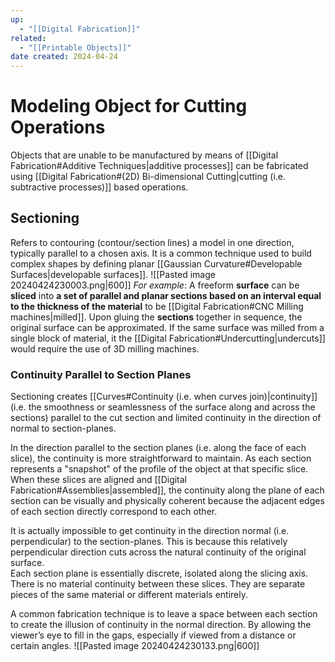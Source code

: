 ```yaml
---
up:
  - "[[Digital Fabrication]]"
related:
  - "[[Printable Objects]]"
date created: 2024-04-24
---
```

# Modeling Object for Cutting Operations
Objects that are unable to be manufactured by means of [[Digital Fabrication#Additive Techniques|additive processes]] can be fabricated using [[Digital Fabrication#(2D) Bi-dimensional Cutting|cutting (i.e. subtractive processes)]] based operations.
## Sectioning
Refers to contouring (contour/section lines) a model in one direction, typically parallel to a chosen axis.
It is a common technique used to build complex shapes by defining planar [[Gaussian Curvature#Developable Surfaces|developable surfaces]].
![[Pasted image 20240424230003.png|600]]
*For example*: A freeform **surface** can be **sliced** into **a set of parallel and planar sections based on an interval equal to the thickness of the material** to be [[Digital Fabrication#CNC Milling machines|milled]].
	Upon gluing the **sections** together in sequence, the original surface can be approximated.
If the same surface was milled from a single block of material, it the [[Digital Fabrication#Undercutting|undercuts]] would require the use of 3D milling machines. 
### Continuity Parallel to Section Planes
Sectioning creates [[Curves#Continuity (i.e. when curves join)|continuity]] (i.e. the smoothness or seamlessness of the surface along and across the sections) parallel to the cut section and limited continuity in the direction of normal to section-planes.

In the direction parallel to the section planes (i.e. along the face of each slice), the continuity is more straightforward to maintain.
	As each section represents a "snapshot" of the profile of the object at that specific slice. 
	When these slices are aligned and [[Digital Fabrication#Assemblies|assembled]], the continuity along the plane of each section can be visually and physically coherent because the adjacent edges of each section directly correspond to each other. 

It is actually impossible to get continuity in the direction normal (i.e. perpendicular) to the section-planes.
This is because this relatively perpendicular direction cuts across the natural continuity of the original surface.  
Each section plane is essentially discrete, isolated along the slicing axis. 
	There is no material continuity between these slices.
		They are separate pieces of the same material or different materials entirely. 

A common fabrication technique is to leave a space between each section to create the illusion of continuity in the normal direction. 
	By allowing the viewer’s eye to fill in the gaps, especially if viewed from a distance or certain angles.
![[Pasted image 20240424230133.png|600]]